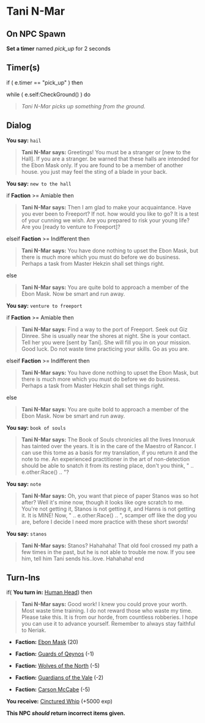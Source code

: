 # Tani N-Mar


## On NPC Spawn

**Set a timer** named *pick_up* for 2 seconds
## Timer(s)

if ( e.timer == "pick_up" ) then




while ( e.self:CheckGround() ) do



>*Tani N-Mar picks up something from the ground.*


## Dialog

**You say:** `hail`



>**Tani N-Mar says:** Greetings!  You must be a stranger or [new to the Hall].  If you are a stranger. be warned that these halls are intended for the Ebon Mask only. If you are found to be a member of another house. you just may feel the sting of a blade in your back.

**You say:** `new to the hall`



if **Faction** >= Amiable then



>**Tani N-Mar says:** Then I am glad to make your acquaintance. Have you ever been to Freeport?  If not. how would you like to go?  It is a test of your cunning we wish.  Are you prepared to risk your young life?  Are you [ready to venture to Freeport]?


elseif **Faction** >= Indifferent then



>**Tani N-Mar says:** You have done nothing to upset the Ebon Mask, but there is much more which you must do before we do business.  Perhaps a task from Master Hekzin shall set things right.


else



>**Tani N-Mar says:** You are quite bold to approach a member of the Ebon Mask. Now be smart and run away.




**You say:** `venture to freeport`



if **Faction** >= Amiable then






>**Tani N-Mar says:** Find a way to the port of Freeport.  Seek out Giz Dinree.  She is usually near the shores at night.  She is your contact. Tell her you were [sent by Tani].  She will fill you in on your mission.  Good luck.  Do not waste time practicing your skills. Go as you are.


elseif **Faction** >= Indifferent then



>**Tani N-Mar says:** You have done nothing to upset the Ebon Mask, but there is much more which you must do before we do business.  Perhaps a task from Master Hekzin shall set things right.


else



>**Tani N-Mar says:** You are quite bold to approach a member of the Ebon Mask. Now be smart and run away.




**You say:** `book of souls`




>**Tani N-Mar says:** The Book of Souls chronicles all the lives Innoruuk has tainted over the years. It is in the care of the Maestro of Rancor. I can use this tome as a basis for my translation, if you return it and the note to me. An experienced practitioner in the art of non-detection should be able to snatch it from its resting place, don't you think, " .. e.other:Race() .. "?

**You say:** `note`




>**Tani N-Mar says:** Oh, you want that piece of paper Stanos was so hot after? Well it's mine now, though it looks like ogre scratch to me. You're not getting it, Stanos is not getting it, and Hanns is not getting it. It is MINE! Now, " .. e.other:Race() .. ", scamper off like the dog you are, before I decide I need more practice with these short swords!

**You say:** `stanos`




>**Tani N-Mar says:** Stanos? Hahahaha! That old fool crossed my path a few times in the past, but he is not able to trouble me now. If you see him, tell him Tani sends his..love. Hahahaha!
end

## Turn-Ins





if( **You turn in:** [Human Head](/item/13892)) then


>**Tani N-Mar says:** Good work! I knew you could prove your worth. Most waste time training. I do not reward those who waste my time. Please take this. It is from our horde, from countless robberies. I hope you can use it to advance yourself. Remember to always stay faithful to Neriak.


* __Faction:__ [Ebon Mask](/faction/244) (20)


* __Faction:__ [Guards of Qeynos](/faction/262) (-1)


* __Faction:__ [Wolves of the North](/faction/320) (-5)


* __Faction:__ [Guardians of the Vale](/faction/263) (-2)


* __Faction:__ [Carson McCabe](/faction/329) (-5)


 **You receive:**  [Cinctured Whip](/item/5066) (+5000 exp)

**This NPC *should* return incorrect items given.**






